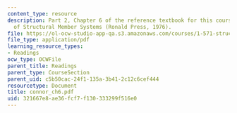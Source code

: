 ```yaml
---
content_type: resource
description: Part 2, Chapter 6 of the reference textbook for this course, Analysis
  of Structural Member Systems (Ronald Press, 1976).
file: https://ol-ocw-studio-app-qa.s3.amazonaws.com/courses/1-571-structural-analysis-and-control-spring-2004/321667e8ae36fcf7f130333299f516e0_connor_ch6.pdf
file_type: application/pdf
learning_resource_types:
- Readings
ocw_type: OCWFile
parent_title: Readings
parent_type: CourseSection
parent_uid: c5b50cac-24f1-135a-3b41-2c12c6cef444
resourcetype: Document
title: connor_ch6.pdf
uid: 321667e8-ae36-fcf7-f130-333299f516e0
---
```

